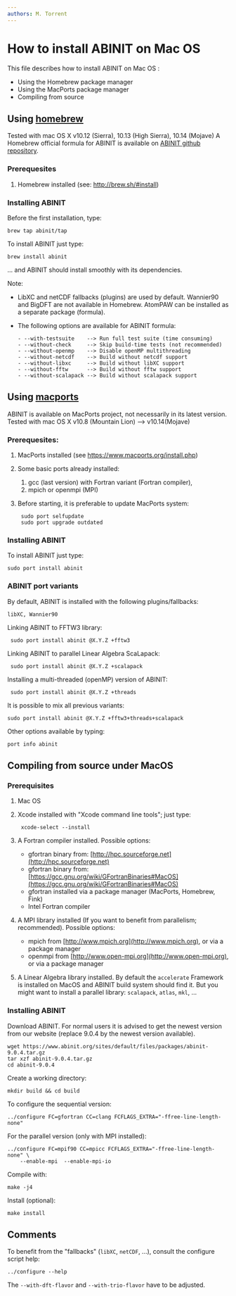 ```yaml
---
authors: M. Torrent
---
```


# How to install ABINIT on Mac OS

This file describes how to install ABINIT on Mac OS :

 - Using the Homebrew package manager
 - Using the MacPorts package manager
 - Compiling from source 

## Using [homebrew](http://brew.sh)

Tested with mac OS X v10.12 (Sierra), 10.13 (High Sierra), 10.14 (Mojave)
A Homebrew official formula for ABINIT is available on [ABINIT github repository](https://github.com/abinit).

### Prerequesites

1. Homebrew installed (see: <http://brew.sh/#install>)

### Installing ABINIT

Before the first installation, type:

    brew tap abinit/tap

To install ABINIT just type:

    brew install abinit

... and ABINIT should install smoothly with its dependencies.

Note:

* LibXC and netCDF fallbacks (plugins) are used by default.
  Wannier90 and BigDFT are not available in Homebrew.
  AtomPAW can be installed as a separate package (formula).

* The following options are available for ABINIT formula:

      - --with-testsuite    --> Run full test suite (time consuming)
      - --without-check     --> Skip build-time tests (not recommended)
      - --without-openmp    --> Disable openMP multithreading
      - --without-netcdf    --> Build without netcdf support
      - --without-libxc     --> Build without libXC support
      - --without-fftw      --> Build without fftw support
      - --without-scalapack --> Build without scalapack support

## Using [macports](http://www.macports.org)

ABINIT is available on MacPorts project, not necessarily in its latest version.
Tested with mac OS X v10.8 (Mountain Lion) --> v10.14(Mojave)

### Prerequesites:

1. MacPorts installed (see <https://www.macports.org/install.php>)

2. Some basic ports already installed:

    1. gcc (last version) with Fortran variant (Fortran compiler),
    2. mpich or openmpi (MPI)

3. Before starting, it is preferable to update MacPorts system:

        sudo port selfupdate
        sudo port upgrade outdated

### Installing ABINIT

To install ABINIT just type:

    sudo port install abinit

### ABINIT port variants

By default, ABINIT is installed with the following plugins/fallbacks:

    libXC, Wannier90

Linking ABINIT to FFTW3 library:

     sudo port install abinit @X.Y.Z +fftw3

Linking ABINIT to parallel Linear Algebra ScaLapack:

     sudo port install abinit @X.Y.Z +scalapack

Installing a multi-threaded (openMP) version of ABINIT:

     sudo port install abinit @X.Y.Z +threads

It is possible to mix all previous variants: 

    sudo port install abinit @X.Y.Z +fftw3+threads+scalapack

Other options available by typing:

    port info abinit

## Compiling from source under MacOS

### Prerequisites

1. Mac OS

2. Xcode installed with "Xcode command line tools"; just type:

        xcode-select --install

3. A Fortran compiler installed. Possible options:

      - gfortran binary from: [http://hpc.sourceforge.net](http://hpc.sourceforge.net)
      - gfortran binary from: [https://gcc.gnu.org/wiki/GFortranBinaries#MacOS](https://gcc.gnu.org/wiki/GFortranBinaries#MacOS)
      - gfortran installed via a package manager (MacPorts, Homebrew, Fink)
      - Intel Fortran compiler

4. A MPI library installed  (If you want to benefit from parallelism; recommended).
   Possible options:

      - mpich from [http://www.mpich.org](http://www.mpich.org), or via a package manager
      - openmpi from [http://www.open-mpi.org](http://www.open-mpi.org), or via a package manager

5. A Linear Algebra library installed.
  By default the `accelerate` Framework is installed on MacOS
  and ABINIT build system should find it.
  But you might want to install a parallel library: `scalapack`, `atlas`, `mkl`, ...

### Installing ABINIT

Download ABINIT. For normal users it is advised to get the newest version from our website (replace 9.0.4 by the newest version available).

    wget https://www.abinit.org/sites/default/files/packages/abinit-9.0.4.tar.gz
    tar xzf abinit-9.0.4.tar.gz
    cd abinit-9.0.4

Create a working directory:

    mkdir build && cd build

To configure the sequential version:

    ../configure FC=gfortran CC=clang FCFLAGS_EXTRA="-ffree-line-length-none"

For the parallel version (only with MPI installed):

    ../configure FC=mpif90 CC=mpicc FCFLAGS_EXTRA="-ffree-line-length-none" \
        --enable-mpi  --enable-mpi-io

Compile with:

    make -j4

Install (optional):

    make install

## Comments

To benefit from the "fallbacks" (`libXC`, `netCDF`, ...), consult the configure script help: 

    ../configure --help

The `--with-dft-flavor` and `--with-trio-flavor` have to be adjusted.
